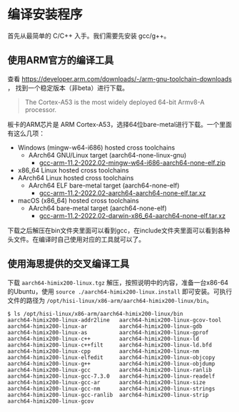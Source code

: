 # 编译安装程序

首先从最简单的 C/C++ 入手。我们需要先安装 gcc/g++。

## 使用ARM官方的编译工具

查看 https://developer.arm.com/downloads/-/arm-gnu-toolchain-downloads ， 找到一个稳定版本（非beta）进行下载。

> The Cortex-A53 is the most widely deployed 64-bit Armv8-A processor.

板卡的ARM芯片是 ARM Cortex-A53，选择64位bare-metal进行下载。一个里面有这么几项：

- Windows (mingw-w64-i686) hosted cross toolchains
    - AArch64 GNU/Linux target (aarch64-none-linux-gnu)
        - [gcc-arm-11.2-2022.02-mingw-w64-i686-aarch64-none-elf.zip](https://developer.arm.com/-/media/Files/downloads/gnu/11.2-2022.02/binrel/gcc-arm-11.2-2022.02-mingw-w64-i686-aarch64-none-elf.zip?rev=e80d3e36dc2c4c3e99d885b03e4a2e42&hash=57D25E18E569B454C7FE3C124CF5C1F6)
- x86_64 Linux hosted cross toolchains
- AArch64 Linux hosted cross toolchains
    - AArch64 ELF bare-metal target (aarch64-none-elf)
        - [gcc-arm-11.2-2022.02-aarch64-aarch64-none-elf.tar.xz](https://developer.arm.com/-/media/Files/downloads/gnu/11.2-2022.02/binrel/gcc-arm-11.2-2022.02-aarch64-aarch64-none-elf.tar.xz?rev=6999776f159f49cbb12166e86dacd6c2&hash=703D7E8481C11FA8043E66EBF947A983)
- macOS (x86_64) hosted cross toolchains
    - AArch64 bare-metal target (aarch64-none-elf)
        - [gcc-arm-11.2-2022.02-darwin-x86_64-aarch64-none-elf.tar.xz](https://developer.arm.com/-/media/Files/downloads/gnu/11.2-2022.02/binrel/gcc-arm-11.2-2022.02-darwin-x86_64-aarch64-none-elf.tar.xz?rev=633246d6f26945ec892020aac1d9c1bc&hash=CC53BEFEAFD913A10EB9FEB31CE9CF99)

下载之后解压在bin文件夹里面可以看到gcc，在include文件夹里面可以看到各种头文件。在编译时自己使用对应的工具就可以了。

## 使用海思提供的交叉编译工具

下载 `aarch64-himix200-linux.tgz` 解压，按照说明中的内容，准备一台x86-64的Ubuntu，使用 `source ./aarch64-himix200-linux.install` 即可安装。可执行文件的路径为 `/opt/hisi-linux/x86-arm/aarch64-himix200-linux/bin`。

```
$ ls /opt/hisi-linux/x86-arm/aarch64-himix200-linux/bin
aarch64-himix200-linux-addr2line   aarch64-himix200-linux-gcov-tool
aarch64-himix200-linux-ar          aarch64-himix200-linux-gdb
aarch64-himix200-linux-as          aarch64-himix200-linux-gprof
aarch64-himix200-linux-c++         aarch64-himix200-linux-ld
aarch64-himix200-linux-c++filt     aarch64-himix200-linux-ld.bfd
aarch64-himix200-linux-cpp         aarch64-himix200-linux-nm
aarch64-himix200-linux-elfedit     aarch64-himix200-linux-objcopy
aarch64-himix200-linux-g++         aarch64-himix200-linux-objdump
aarch64-himix200-linux-gcc         aarch64-himix200-linux-ranlib
aarch64-himix200-linux-gcc-7.3.0   aarch64-himix200-linux-readelf
aarch64-himix200-linux-gcc-ar      aarch64-himix200-linux-size
aarch64-himix200-linux-gcc-nm      aarch64-himix200-linux-strings
aarch64-himix200-linux-gcc-ranlib  aarch64-himix200-linux-strip
aarch64-himix200-linux-gcov
```
